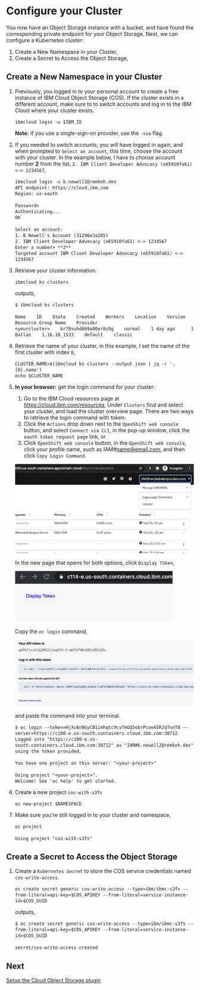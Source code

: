 # Configure your Cluster

You now have an Object Storage instance with a bucket, and have found the corresponding private endpoint for your Object Storage. Next, we can configure a Kubernetes cluster:
1. Create a New Namespace in your Cluster,
2. Create a Secret to Access the Object Storage,

## Create a New Namespace in your Cluster

1. Previously, you logged in to your personal account to create a free instance of IBM Cloud Object Storage (COS). If the cluster exists in a different account, make sure to to switch accounts and log in to the IBM Cloud where your cluster exists.

    ```
    ibmcloud login -u $IBM_ID
    ```

    **Note:** if you use a single-sign-on provider, use the `-sso` flag.

2. If you needed to switch accounts, you will have logged in again, and when prompted to `Select an account`, this time, choose the account with your cluster. In the example below, I have to choose account number **2** from the list, `2. IBM Client Developer Advocacy (e65910fa61) <-> 1234567`,

    ```
    ibmcloud login -u b.newell2@remkoh.dev
    API endpoint: https://cloud.ibm.com
    Region: us-south

    Password> 
    Authenticating...
    OK

    Select an account:
    1. B Newell's Account (31296e3a285)
    2. IBM Client Developer Advocacy (e65910fa61) <-> 1234567
    Enter a number> **2**
    Targeted account IBM Client Developer Advocacy (e65910fa61) <-> 1234567
    ```

3. Retrieve your cluster information.

    ```
    ibmcloud ks clusters
    ```

    outputs, 

    ```
    $ ibmcloud ks clusters

    Name    ID    State    Created    Workers    Location    Version    Resource Group Name    Provider
    <yourcluster>    br78vuhd069a00er8s9g    normal    1 day ago      1    Dallas    1.16.10_1533    default    classic
    ```

4. Retrieve the name of your cluster, in this example, I set the name of the first cluster with index `0`,

    ```
    CLUSTER_NAME=$(ibmcloud ks clusters --output json | jq -r '.[0].name')
    echo $CLUSTER_NAME
    ```

5.  **In your browser:** get the login command for your cluster: 
    1.  Go to the IBM Cloud resources page at https://cloud.ibm.com/resources,
    Under `Clusters` find and select your cluster, and load the cluster overview page. There are two ways to retrieve the login command with token:
    1. Click the `Actions` drop down next to the `OpenShift web console` button, and select `Connect via CLI`, in the pop-up window, click the `oauth token request page` link, or
    2. Click `OpenShift web console` button, in the `OpenShift web console`, click your profile name, such as IAM#name@email.com, and then click `Copy Login Command`. 

    ![Copy Login Command](../images/cluster/ocp_copylogincommand.png)

    In the new page that opens for both options, click `Display Token`, 
    
    ![Display Token](../images/cluster/ocp_displaytoken.png)
    
    Copy the `oc login` command, 
    
    ![Copy oc login](../images/cluster/ocp_copy_oclogin.png)
    
    and paste the command into your terminal.

    ```
    $ oc login --token=HjXc6nNGyCB1imhqtc9csTmGQ5obrPcoe4SRJqTnnT8 --server=https://c100-e.us-south.containers.cloud.ibm.com:30712
    Logged into "https://c100-e.us-south.containers.cloud.ibm.com:30712" as "IAM#b.newell2@remkoh.dev" using the token provided.

    You have one project on this server: "<your-project>"

    Using project "<your-project>".
    Welcome! See 'oc help' to get started.
    ```

6.  Create a new project `cos-with-s3fs`

    ```
    oc new-project $NAMESPACE
    ```

7.  Make sure you're still logged in to your cluster and namespace,

    ```
    oc project
    
    Using project "cos-with-s3fs"
    ```

## Create a Secret to Access the Object Storage

1. Create a `Kubernetes Secret` to store the COS service credentials named `cos-write-access`.

    ```
    oc create secret generic cos-write-access --type=ibm/ibmc-s3fs --from-literal=api-key=$COS_APIKEY --from-literal=service-instance-id=$COS_GUID
    ```

    outputs,

    ```
    $ oc create secret generic cos-write-access --type=ibm/ibmc-s3fs --from-literal=api-key=$COS_APIKEY --from-literal=service-instance-id=$COS_GUID

    secret/cos-write-access created
    ```

## Next

[Setup the Cloud Object Storage plugin](COS-PLUGIN.md)